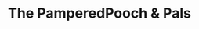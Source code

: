 ---
title: "The PamperedPooch & Pals"
url: /ballston-spa/the-pamperedpooch-und-pals/
shop: Tiersalon
---